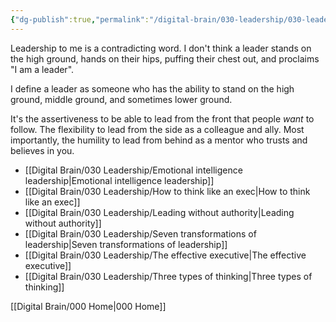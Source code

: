 ```yaml
---
{"dg-publish":true,"permalink":"/digital-brain/030-leadership/030-leadership-moc/"}
---
```


Leadership to me is a contradicting word. I don't think a leader stands on the high ground, hands on their hips, puffing their chest out, and proclaims "I am a leader".

I define a leader as someone who has the ability to stand on the high ground, middle ground, and sometimes lower ground. 

It's the assertiveness to be able to lead from the front that people *want* to follow. The flexibility to lead from the side as a colleague and ally. Most importantly, the humility to lead from behind as a mentor who trusts and believes in you.

- [[Digital Brain/030 Leadership/Emotional intelligence leadership\|Emotional intelligence leadership]]
- [[Digital Brain/030 Leadership/How to think like an exec\|How to think like an exec]]
- [[Digital Brain/030 Leadership/Leading without authority\|Leading without authority]]
- [[Digital Brain/030 Leadership/Seven transformations of leadership\|Seven transformations of leadership]]
- [[Digital Brain/030 Leadership/The effective executive\|The effective executive]]
- [[Digital Brain/030 Leadership/Three types of thinking\|Three types of thinking]]

[[Digital Brain/000 Home\|000 Home]]